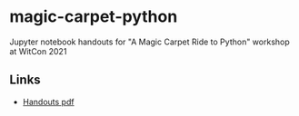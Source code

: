 # magic-carpet-python
Jupyter notebook handouts for "A Magic Carpet Ride to Python" workshop at WitCon 2021

## Links
- [Handouts pdf](bit.ly/3lQC0im)
